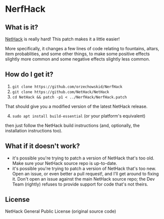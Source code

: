 # NerfHack

## What is it?

[NetHack](http://nethack.org/common/index.html) is really hard!  This patch makes it a little easier!

More specifically, it changes a few lines of code relating to fountains, altars, item probablities, and some other things, to make some positive effects slightly more common and some negative effects slightly less common.

## How do I get it?

1. `git clone https://github.com/orzechowskid/NerfHack`
2. `git clone https://github.com/NetHack/NetHack`
3. `cd NetHack && patch -p1 < ../NerfHack/NerfHack.patch`

That should give you a modified version of the latest NetHack release.

4. `sudo apt install build-essential` (or your platform's equivalent)

then just follow the NetHack build instructions (and, optionally, the installation instructions too).

## What if it doesn't work?

- it's possible you're trying to patch a version of NetHack that's too old.  Make sure your NetHack source repo is up-to-date.
- it's possible you're trying to patch a version of NetHack that's too new.  Open an issue, or even better a pull request!, and I'll get around to fixing it.  Don't open an issue against the main NetHack source repo; the Dev Team (rightly) refuses to provide support for code that's not theirs.

## License

NetHack General Public License (original source code)
